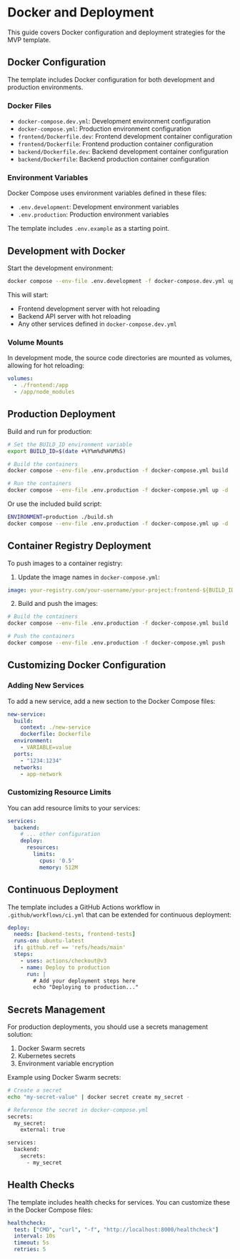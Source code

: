 # Docker and Deployment

This guide covers Docker configuration and deployment strategies for the MVP template.

## Docker Configuration

The template includes Docker configuration for both development and production environments.

### Docker Files

- `docker-compose.dev.yml`: Development environment configuration
- `docker-compose.yml`: Production environment configuration
- `frontend/Dockerfile.dev`: Frontend development container configuration
- `frontend/Dockerfile`: Frontend production container configuration
- `backend/Dockerfile.dev`: Backend development container configuration
- `backend/Dockerfile`: Backend production container configuration

### Environment Variables

Docker Compose uses environment variables defined in these files:

- `.env.development`: Development environment variables
- `.env.production`: Production environment variables

The template includes `.env.example` as a starting point.

## Development with Docker

Start the development environment:

```bash
docker compose --env-file .env.development -f docker-compose.dev.yml up
```

This will start:
- Frontend development server with hot reloading
- Backend API server with hot reloading
- Any other services defined in `docker-compose.dev.yml`

### Volume Mounts

In development mode, the source code directories are mounted as volumes, allowing for hot reloading:

```yaml
volumes:
  - ./frontend:/app
  - /app/node_modules
```

## Production Deployment

Build and run for production:

```bash
# Set the BUILD_ID environment variable
export BUILD_ID=$(date +%Y%m%d%H%M%S)

# Build the containers
docker compose --env-file .env.production -f docker-compose.yml build

# Run the containers
docker compose --env-file .env.production -f docker-compose.yml up -d
```

Or use the included build script:

```bash
ENVIRONMENT=production ./build.sh
docker compose --env-file .env.production -f docker-compose.yml up -d
```

## Container Registry Deployment

To push images to a container registry:

1. Update the image names in `docker-compose.yml`:

```yaml
image: your-registry.com/your-username/your-project:frontend-${BUILD_ID:-latest}
```

2. Build and push the images:

```bash
# Build the containers
docker compose --env-file .env.production -f docker-compose.yml build

# Push the containers
docker compose --env-file .env.production -f docker-compose.yml push
```

## Customizing Docker Configuration

### Adding New Services

To add a new service, add a new section to the Docker Compose files:

```yaml
new-service:
  build:
    context: ./new-service
    dockerfile: Dockerfile
  environment:
    - VARIABLE=value
  ports:
    - "1234:1234"
  networks:
    - app-network
```

### Customizing Resource Limits

You can add resource limits to your services:

```yaml
services:
  backend:
    # ... other configuration
    deploy:
      resources:
        limits:
          cpus: '0.5'
          memory: 512M
```

## Continuous Deployment

The template includes a GitHub Actions workflow in `.github/workflows/ci.yml` that can be extended for continuous deployment:

```yaml
deploy:
  needs: [backend-tests, frontend-tests]
  runs-on: ubuntu-latest
  if: github.ref == 'refs/heads/main'
  steps:
    - uses: actions/checkout@v3
    - name: Deploy to production
      run: |
        # Add your deployment steps here
        echo "Deploying to production..."
```

## Secrets Management

For production deployments, you should use a secrets management solution:

1. Docker Swarm secrets
2. Kubernetes secrets
3. Environment variable encryption

Example using Docker Swarm secrets:

```bash
# Create a secret
echo "my-secret-value" | docker secret create my_secret -

# Reference the secret in docker-compose.yml
secrets:
  my_secret:
    external: true

services:
  backend:
    secrets:
      - my_secret
```

## Health Checks

The template includes health checks for services. You can customize these in the Docker Compose files:

```yaml
healthcheck:
  test: ["CMD", "curl", "-f", "http://localhost:8000/healthcheck"]
  interval: 10s
  timeout: 5s
  retries: 5
```
